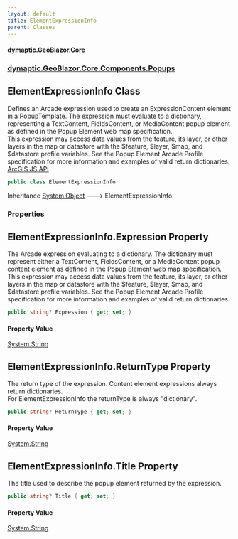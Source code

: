 ```yaml
---
layout: default
title: ElementExpressionInfo
parent: Classes
---
```

#### [dymaptic.GeoBlazor.Core](index.html 'index')
### [dymaptic.GeoBlazor.Core.Components.Popups](index.html#dymaptic.GeoBlazor.Core.Components.Popups 'dymaptic.GeoBlazor.Core.Components.Popups')

## ElementExpressionInfo Class

Defines an Arcade expression used to create an ExpressionContent element in a PopupTemplate. The expression must evaluate to a dictionary, representing a TextContent, FieldsContent, or MediaContent popup element as defined in the Popup Element web map specification.  
This expression may access data values from the feature, its layer, or other layers in the map or datastore with the $feature, $layer, $map, and $datastore profile variables. See the Popup Element Arcade Profile specification for more information and examples of valid return dictionaries.  
<a target="_blank" href="https://developers.arcgis.com/javascript/latest/api-reference/esri-popup-ElementExpressionInfo.html">ArcGIS JS API</a>

```csharp
public class ElementExpressionInfo
```

Inheritance [System.Object](https://docs.microsoft.com/en-us/dotnet/api/System.Object 'System.Object') &#129106; ElementExpressionInfo
### Properties

<a name='dymaptic.GeoBlazor.Core.Components.Popups.ElementExpressionInfo.Expression'></a>

## ElementExpressionInfo.Expression Property

The Arcade expression evaluating to a dictionary. The dictionary must represent either a TextContent, FieldsContent, or a MediaContent popup content element as defined in the Popup Element web map specification.  
This expression may access data values from the feature, its layer, or other layers in the map or datastore with the $feature, $layer, $map, and $datastore profile variables. See the Popup Element Arcade Profile specification for more information and examples of valid return dictionaries.

```csharp
public string? Expression { get; set; }
```

#### Property Value
[System.String](https://docs.microsoft.com/en-us/dotnet/api/System.String 'System.String')

<a name='dymaptic.GeoBlazor.Core.Components.Popups.ElementExpressionInfo.ReturnType'></a>

## ElementExpressionInfo.ReturnType Property

The return type of the expression. Content element expressions always return dictionaries.  
For ElementExpressionInfo the returnType is always "dictionary".

```csharp
public string? ReturnType { get; set; }
```

#### Property Value
[System.String](https://docs.microsoft.com/en-us/dotnet/api/System.String 'System.String')

<a name='dymaptic.GeoBlazor.Core.Components.Popups.ElementExpressionInfo.Title'></a>

## ElementExpressionInfo.Title Property

The title used to describe the popup element returned by the expression.

```csharp
public string? Title { get; set; }
```

#### Property Value
[System.String](https://docs.microsoft.com/en-us/dotnet/api/System.String 'System.String')
